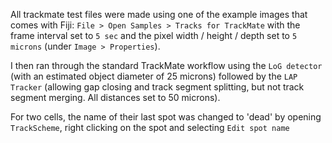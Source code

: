 All trackmate test files were made using one of the example images that comes with Fiji: `File > Open Samples > Tracks for TrackMate` with the frame interval set to `5 sec` and the pixel width / height / depth set to `5 microns` (under `Image > Properties`).

I then ran through the standard TrackMate workflow using the `LoG detector` (with an estimated object diameter of 25 microns) followed by the `LAP Tracker` (allowing gap closing and track segment splitting, but not track segment merging. All distances set to 50 microns).

For two cells, the name of their last spot was changed to 'dead' by opening `TrackScheme`, right clicking on the spot and selecting `Edit spot name`
